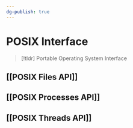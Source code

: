 ```yaml
---
dg-publish: true
---
```

# POSIX Interface
> [!tldr] Portable Operating System Interface

## [[POSIX Files API]]
## [[POSIX Processes API]]
## [[POSIX Threads API]]